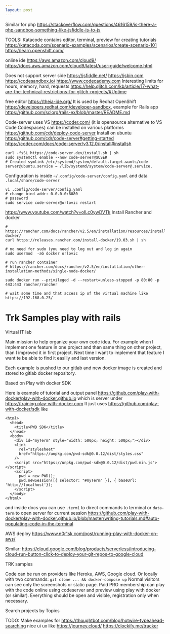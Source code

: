 ```yaml
---
layout: post
---
```



Similar for php
https://stackoverflow.com/questions/4616159/is-there-a-php-sandbox-something-like-jsfiddle-is-to-js

TOOLS:
Katacode contains editor, terminal, preview for creating tutorials
https://katacoda.com/scenario-examples/scenarios/create-scenario-101
https://learn.openshift.com/

online ide https://aws.amazon.com/cloud9/
https://docs.aws.amazon.com/cloud9/latest/user-guide/welcome.html

Does not support server side
https://jsfiddle.net/ https://jsbin.com
https://codesandbox.io/  https://www.codecademy.com
Interesting limits for hours, memory, hard, requests https://help.glitch.com/kb/article/17-what-are-the-technical-restrictions-for-glitch-projects/#Uptime

free editor https://theia-ide.org/
It is used by Redhat OpenShift https://developers.redhat.com/developer-sandbox,
example for Rails app https://github.com/sclorg/rails-ex/blob/master/README.md

Code-server uses VS https://coder.com/ (it is opensource alternative to VS Code
Codespaces)
can be installed on various platforms https://github.com/cdr/deploy-code-server
Install on ubuntu
https://github.com/cdr/code-server#getting-started
https://coder.com/docs/code-server/v3.12.0/install#installsh
```
curl -fsSL https://code-server.dev/install.sh | sh
sudo systemctl enable --now code-server@$USER
# Created symlink /etc/systemd/system/default.target.wants/code-server@ubuntu.service → /lib/systemd/system/code-server@.service.

```
Configuration is inside `~/.config/code-server/config.yaml` and data
`.local/share/code-server`
```
vi .config/code-server/config.yaml
# change bind-addr: 0.0.0.0:8080
# password
sudo service code-server@orlovic restart
```


https://www.youtube.com/watch?v=oILc0ywDVTk
Install Rancher and docker
```
# https://rancher.com/docs/rancher/v2.5/en/installation/resources/installing-docker/
curl https://releases.rancher.com/install-docker/19.03.sh | sh

# no need for sudo (you need to log out and log in again
sudo usermod  -aG docker orlovic

# run rancher container
# https://rancher.com/docs/rancher/v2.5/en/installation/other-installation-methods/single-node-docker/

sudo docker run --privileged -d --restart=unless-stopped -p 80:80 -p 443:443 rancher/rancher

# wait some time and that access ip of the virtual machine like https://192.168.0.25/
```

# Trk Samples play with rails

Virtual IT lab

Main mission to help organize your own code idea. For example when I implement
one feature in one project and than same thing on other project, than I improved
it in first project. Next time I want to implement that feature I want te be
able to find it easilly and last version.

Each example is pushed to our gitlab and new docker image is created and stored
to gitlab docker repository.

Based on Play with docker SDK

Here is example of tutorial and output panel
https://github.com/play-with-docker/play-with-docker.github.io
which is server under
https://training.play-with-docker.com
It just uses https://github.com/play-with-docker/sdk like
```
<html>
  <head>
    <title>PWD SDK</title>
  </head>
  <body>
    <div id="myTerm" style="width: 500px; height: 500px;"></div>
    <link
      rel="stylesheet"
      href="https://unpkg.com/pwd-sdk@0.0.12/dist/styles.css"
    />
    <script src="https://unpkg.com/pwd-sdk@0.0.12/dist/pwd.min.js"></script>
    <script>
      pwd = new PWD();
      pwd.newSession([{ selector: "#myTerm" }], { baseUrl: 'http://localhost'});
    </script>
  </body>
</html>
```
and inside docs you can use `.term1` to direct commands to terminal or
`data-term` to open server for current session
https://github.com/play-with-docker/play-with-docker.github.io/blob/master/writing-tutorials.md#auto-populating-code-in-the-terminal


AWS deploy
https://www.n0r1sk.com/post/running-play-with-docker-on-aws/

Similar:
https://cloud.google.com/blog/products/serverless/introducing-cloud-run-button-click-to-deploy-your-git-repos-to-google-cloud

TRK samples

Code can be run on providers like Heroku, AWS, Google cloud.
Or locally with two commands:  `git clone ... && docker-compose up`
Normal visitors can see only the screenshots or static page.
Paid PRO membership can play with the code online using codeserver and preview
using play with docker (or similar).
Everything should be open and visible, registration only when necessary.

Search projects by Topics

TODO: Make examples for
https://thoughtbot.com/blog/hotwire-typeahead-searching
nice ui ux like https://journey.cloud/ https://clockify.me/tracker
